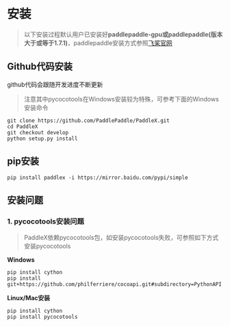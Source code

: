# 安装

> 以下安装过程默认用户已安装好**paddlepaddle-gpu或paddlepaddle(版本大于或等于1.7.1)**，paddlepaddle安装方式参照[飞桨官网](https://www.paddlepaddle.org.cn/install/quick)

## Github代码安装
github代码会跟随开发进度不断更新

> 注意其中pycocotools在Windows安装较为特殊，可参考下面的Windows安装命令  

```
git clone https://github.com/PaddlePaddle/PaddleX.git
cd PaddleX
git checkout develop
python setup.py install
```

## pip安装
```
pip install paddlex -i https://mirror.baidu.com/pypi/simple
```

## 安装问题
### 1. pycocotools安装问题  
> PaddleX依赖pycocotools包，如安装pycocotools失败，可参照如下方式安装pycocotools

**Windows**  
```
pip install cython
pip install git+https://github.com/philferriere/cocoapi.git#subdirectory=PythonAPI
```

**Linux/Mac安装**
```
pip install cython  
pip install pycocotools
```
